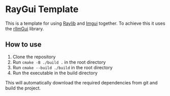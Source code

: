 # RayGui Template

This is a template for using [Raylib](https://www.raylib.com/) and [Imgui](https://www.github.com/ocornut/imgui) together. To achieve this it uses the [rlImGui](https://github.com/raylib-extras/rlImGui.git) library.

## How to use

1. Clone the repository
2. Run ``cmake -B ./build .`` in the root directory
3. Run ``cmake --build ./build`` in the root directory
4. Run the executable in the build directory

This will automatically download the required dependencies from git and build the project.